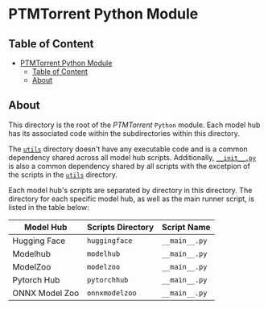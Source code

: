 # PTMTorrent Python Module

## Table of Content

- [PTMTorrent Python Module](#ptmtorrent-python-module)
  - [Table of Content](#table-of-content)
  - [About](#about)

## About

This directory is the root of the *PTMTorrent* `Python` module. Each model hub
has its associated code within the subdirectories within this directory.

The [`utils`](utils/) directory doesn't have any executable code and is a common
dependency shared across all model hub scripts. Additionally,
[`__init__.py`](__init__.py) is also a common dependency shared by all scripts
with the excetpion of the scripts in the [`utils`](utils/) directory.

Each model hub's scripts are separated by directory in this directory. The
directory for each specific model hub, as well as the main runner script, is
listed in the table below:

| Model Hub      | Scripts Directory | Script Name   |
| -------------- | ----------------- | ------------- |
| Hugging Face   | `huggingface`     | `__main__.py` |
| Modelhub       | `modelhub`        | `__main__.py` |
| ModelZoo       | `modelzoo`        | `__main__.py` |
| Pytorch Hub    | `pytorchhub`      | `__main__.py` |
| ONNX Model Zoo | `onnxmodelzoo`    | `__main__.py` |

<!-- Table created with https://www.tablesgenerator.com/markdown_tables -->
